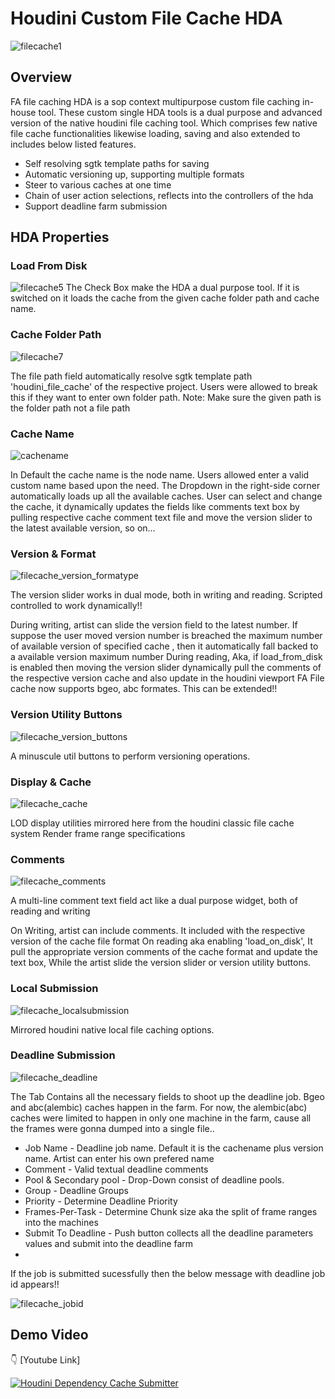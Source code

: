 # Houdini Custom File Cache HDA

![filecache1](https://github.com/chandruvfx/Houdini_Custom_File_Cache/assets/45536998/5874d1fd-8879-4df0-acaf-7cccdb52eaa4)

## Overview

FA file caching HDA is a sop context multipurpose custom file caching in-house tool. These custom single HDA tools is a dual purpose and advanced version of the native houdini file caching tool. Which comprises few native file cache functionalities likewise loading, saving and also extended to includes below listed features.

- Self resolving sgtk template paths for saving
- Automatic versioning up, supporting multiple formats
- Steer to various caches at one time
- Chain of user action selections, reflects into the controllers of the hda
- Support deadline farm submission

## HDA Properties

### Load From Disk

![filecache5](https://github.com/chandruvfx/Houdini_Custom_File_Cache/assets/45536998/9403e943-8523-436b-b53a-7712cf8fd3ef)
 The Check Box make the HDA a dual purpose tool. If it is switched on it loads the cache from the given cache folder path and cache name.

### Cache Folder Path

![filecache7](https://github.com/chandruvfx/Houdini_Custom_File_Cache/assets/45536998/07824aff-a202-4dcd-bc49-35039d4bbc36)

 The file path field automatically resolve sgtk template path 'houdini_file_cache' of the respective project. Users were allowed to break this if they want to enter own folder path. Note: Make sure the given path is the folder path not a file path

### Cache Name

![cachename](https://github.com/chandruvfx/Houdini_Custom_File_Cache/assets/45536998/3a7c38de-f578-49e7-bd42-52998326210f)

 In Default the cache name is the node name. Users allowed enter a valid custom name based upon the need. The Dropdown in the right-side corner automatically loads up all the available caches. User can select and change the cache, it dynamically updates the fields like comments text box by pulling respective cache comment text file and move the version slider to the latest available version, so on…

### Version & Format

![filecache_version_formatype](https://github.com/chandruvfx/Houdini_Custom_File_Cache/assets/45536998/f205cef5-1d11-43b9-8310-100d733a1dc4)

 The version slider works in dual mode, both in writing and reading. Scripted controlled to work dynamically!!

During writing, artist can slide the version field to the latest number. If suppose the user moved version number is breached the maximum number of available version of specified cache , then it automatically fall backed to a available version maximum number
During reading, Aka, if load_from_disk is enabled then moving the version slider dynamically pull the comments of the respective version cache and also update in the houdini viewport
FA File cache now supports bgeo, abc formates. This can be extended!!

### Version Utility Buttons

![filecache_version_buttons](https://github.com/chandruvfx/Houdini_Custom_File_Cache/assets/45536998/e8b08cd0-3f29-4c5c-94e5-538fe09a117b)

 A minuscule util buttons to perform versioning operations.

### Display & Cache

![filecache_cache](https://github.com/chandruvfx/Houdini_Custom_File_Cache/assets/45536998/9ff228cc-695b-4e82-a459-6e9ebe4d5037)

 LOD display utilities mirrored here from the houdini classic file cache system  Render frame range specifications

### Comments

![filecache_comments](https://github.com/chandruvfx/Houdini_Custom_File_Cache/assets/45536998/7cb19331-3fcc-4f1a-a8bd-a647b7af9540)

 A multi-line comment text field act like a dual purpose widget, both of reading and writing

On Writing, artist can include comments. It included with the respective version of the cache file format
On reading aka enabling 'load_on_disk', It pull the appropriate version comments of the cache format and update the text box, While the artist slide the version slider or version utility buttons.

### Local Submission

![filecache_localsubmission](https://github.com/chandruvfx/Houdini_Custom_File_Cache/assets/45536998/a84dea90-b234-4576-9a4e-c4c7b1824c40)

 Mirrored houdini native local file caching options.

### Deadline Submission

![filecache_deadline](https://github.com/chandruvfx/Houdini_Custom_File_Cache/assets/45536998/50b17643-4cc8-4146-b2e0-c3e6a44e3f68)

The Tab Contains all the necessary fields to shoot up the deadline job. Bgeo and abc(alembic) caches happen in the farm. For now, the alembic(abc) caches were limited to happen in only one machine in the farm, cause all the frames were gonna dumped into a single file..

- Job Name - Deadline job name. Default it is the cachename plus version name. Artist can enter his own prefered name
- Comment - Valid textual deadline comments
- Pool & Secondary pool - Drop-Down consist of deadline pools.
- Group - Deadline Groups
- Priority - Determine Deadline Priority
- Frames-Per-Task - Determine Chunk size aka the split of frame ranges into the machines
- Submit To Deadline - Push button collects all the deadline parameters values and submit into the deadline farm
- 
If the job is submitted sucessfully then the below message with deadline job id appears!!

![filecache_jobid](https://github.com/chandruvfx/Houdini_Custom_File_Cache/assets/45536998/c2050343-267a-4ede-95d3-10882e9274f8)

## Demo Video 

:point_down: [Youtube Link]
 
[![Houdini Dependency Cache Submitter](https://img.youtube.com/vi/SPw6o7h5O-M/0.jpg)](https://youtu.be/SPw6o7h5O-M)
